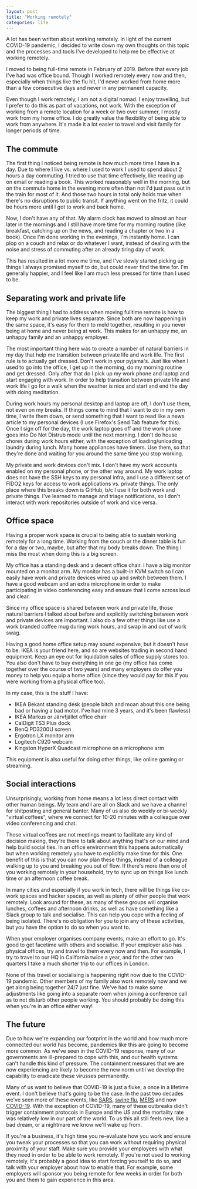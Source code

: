 ```yaml
---
layout: post
title: "Working remotely"
categories: life
---
```


A lot has been written about working remotely. In light of the current
COVID-19 pandemic, I decided to write down my own thoughts on this topic
and the processes and tools I've developed to help me be effective at
working remotely.

I moved to being full-time remote in February of 2019. Before that every
job I've had was office bound. Though I worked remotely every now and then,
especially when things like the flu hit, I'd never worked from home more than
a few consecutive days and never in any permanent capacity.

Even though I work remotely, I am not a digital nomad. I enjoy travelling, but I
prefer to do this as part of vacations, not work. With the exception of working
from a remote location for a week or two over summer, I mostly
work from my home office. I do greatly value the flexibility of being able to
work from anywhere. It's made it a lot easier to travel and visit family
for longer periods of time.

## The commute

The first thing I noticed being remote is how much more time I have in a day.
Due to where I live vs. where I used to work I used to spend about 2 hours a
day commuting. I tried to use that time effectively, like reading up on email
or reading a book. This worked reasonably well in the morning, but on the
commute home in the evening more often than not I'd just pass out in the train
for most of it. And those two hours in total only holds true when there's no
disruptions to public transit. If anything went on the fritz, it could be hours
more until I got to work and back home.

Now, I don't have any of that. My alarm clock has moved to almost an hour later
in the mornings and I still have more time for my morning routine (like
breakfast, catching up on the news, and reading a chapter or two in a book).
Once I'm done working in the evenings, I'm instantly home. I can plop on a
couch and relax or do whatever I want, instead of dealing with the noise and
stress of commuting after an already tiring day of work.

This has resulted in a lot more me time, and I've slowly started picking up
things I always promised myself to do, but could never find the time for. I'm
generally happier, and I feel like I am much less pressed for time than I used
to be.

## Separating work and private life

The biggest thing I had to address when moving fulltime remote is how to keep
my work and private lives separate. Since both are now happening in the same
space, it's easy for them to meld together, resulting in you never being at
home and never being at work. This makes for an unhappy me, an unhappy family
and an unhappy employer.

The most important thing here was to create a number of natural barriers in my
day that help me transition between private life and work life. The first rule
is to actually get dressed. Don't work in your pyjama's. Just like when I used
to go into the office, I get up in the morning, do my morning routine and get
dressed. Only after that do I pick up my work phone and laptop and start engaging
with work. In order to help transition between private life and work life I go for
a walk when the weather is nice and start and end the day with doing meditation.

During work hours my personal desktop and laptop are off, I don't use them, not
even on my breaks. If things come to mind that I want to do in my own time, I
write them down, or send something that I want to read like a news article to
my personal devices (I use Firefox's Send Tab feature for this). Once I sign off
for the day, the work laptop goes off and the work phone goes into Do Not Distrub
mode until the next morning. I don't do house chores during work hours either, with
the exception of loading/unloading laundry during lunch. Many home appliances have
timers. Use them, so that they're done and waiting for you around the same time
you stop working.

My private and work devices don't mix. I don't have my work accounts enabled on
my personal phone, or the other way around. My work laptop does not have the SSH
keys to my personal infra, and I use a different set of FIDO2 keys for access to
work applications vs. private things. The only place where this breaks down is
GitHub, b/c I use it for both work and private things. I've learned to manage and
triage notifications, so I don't interact with work repositories outside of work
and vice versa.

## Office space

Having a proper work space is crucial to being able to sustain working remotely
for a long time. Working from the couch or the dinner table is fun for a day or
two, maybe, but after that my body breaks down. The thing I miss the most when
doing this is a big screen.

My office has a standing desk and a decent office chair. I have a big monitor
mounted on a monitor arm. My monitor has a built-in KVM switch so I can easily
have work and private devices wired up and switch between them. I have a good
webcam and an extra microphone in order to make participating in video conferencing
easy and ensure that I come across loud and clear.

Since my office space is shared between work and private life, those natural
barriers I talked about before and explicitly switching between work and private
devices are important. I also do a few other things like use a work branded
coffee mug during work hours, and swap in and out of work swag.

Having a good home office setup may sound expensive, but it doesn't have to
be. IKEA is your friend here, and so are websites trading in second hand equipment.
Keep an eye out for liquidation sales of office supply stores too. You also don't
have to buy everything in one go (my office has come together over the course of
two years) and many employers do offer you money to help you equip a home office
(since they would pay for this if you were working from a physical office too).

In my case, this is the stuff I have:

* IKEA Bekant standing desk (people bitch and moan about this one being bad or
  having a bad motor. I've had mine 3 years, and it's been flawless)
* IKEA Markus or Järvfjället office chair
* CalDigit TS3 Plus dock
* BenQ PD3200U screen
* Ergotron LX monitor arm
* Logitech C920 webcam
* Kingston HyperX Quadcast microphone on a microphone arm

This equipment is also useful for doing other things, like online gaming or
streaming.

## Social interactions

Unsurprisingly, working from home means a lot less direct contact with other
human beings. My team and I are all on Slack and we have a channel for
shitposting and general banter. Many of us also do weekly or bi-weekly "virtual
coffees", where we connect for 10-20 minutes with a colleague over video
conferencing and chat.

Those virtual coffees are not meetings meant to facilitate any kind of decision
making, they're there to talk about anything that's on our mind and help build
social ties. In an office environment this happens automatically but when working
remotely you have to explicitly make time for this. One benefit of this is that
you can now plan these things, instead of a colleague walking up to you and
breaking you out of flow. If there's more than one of you working remotely in
your household, try to sync up on things like lunch time or an afternoon
coffee break.

In many cities and especially if you work in tech, there will be things like
co-work spaces and hacker spaces, as well as plenty of other people that work
remotely. Look around for these, as many of these groups will organise lunches,
coffees and afternoon drinks, as well as have something like a Slack group to
talk and socialise. This can help you cope with a feeling of being isolated.
There's no obligation for you to join any of these activities, but you have the
option to do so when you want to.

When your employer organises company events, make an effort to go. It's good to
get facetime with others and socialise. If your employer also has physical
offices, try and travel to them every now and then. For example, I try to
travel to our HQ in California twice a year, and for the other two quarters I
take a much shorter trip to our offices in London.

None of this travel or socialising is happening right now due to the COVID-19
pandemic. Other members of my family also work remotely now and we get along
being together 24/7 just fine. We've had to make some adjustments like going
into a separate room when joining a conference call as to not disturb other
people working. You should probably be doing this when you're in an office
either way!

## The future

Due to how we're expanding our footprint in the world and how much more
connected our world has become, pandemics like this are going to become more
common. As we've seen in the COVID-19 response, many of our governments are
ill-prepared to cope with this, and our health systems can't handle this kind
of pressure. The containment messures that we are now experiencing are likely
to become the new norm until we develop the capability to eradicate these
virusses permanently.

Many of us want to believe that COVID-19 is just a fluke, a once in a lifetime
event. I don't believe that's going to be the case. In the past two decades
we've seen more of these events, like [SARS][sars], [swine flu][sw], [MERS][mers]
and now [COVID-19][cov19]. With the exception of COVID-19, many of these
outbreaks didn't trigger containment protocols in Europe and the US and the
mortality rate was relatively low in our part of the world. To us this all still
feels new, like a bad dream, or a nightmare we know we'll wake up from.

If you're a business, it's high time you re-evaluate how you work and ensure you
tweak your processes so that you can work without requiring physical proximity of
your staff. Make sure you provide your employees with what they need in order to
be able to work remotely. If you're not used to working remotely, it's probably
a good idea to start forcing yourself to do so, and talk with your employer about
how to enable that. For example, some employers will sponsor you being remote for 
 few weeks in order for both you and them to gain experience in this area.

[sw]: https://en.wikipedia.org/wiki/2009_flu_pandemic
[sars]: https://en.wikipedia.org/wiki/Severe_acute_respiratory_syndrome
[mers]: https://en.wikipedia.org/wiki/Middle_East_respiratory_syndrome
[cov19]: https://en.wikipedia.org/wiki/Coronavirus_disease_2019
